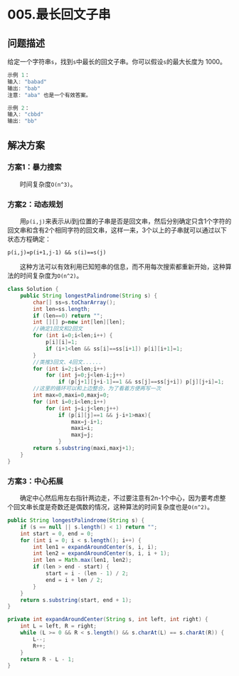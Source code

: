 # 005.最长回文子串

## 问题描述  

给定一个字符串`s`，找到`s`中最长的回文子串。你可以假设`s`的最大长度为 1000。  

```c
示例 1：
输入: "babad"
输出: "bab"
注意: "aba" 也是一个有效答案。

示例 2：
输入: "cbbd"
输出: "bb"  
```  

## 解决方案  

### 方案1：暴力搜索

&emsp;&emsp;时间复杂度`O(n^3)`。

### 方案2：动态规划

&emsp;&emsp;用`p(i,j)`来表示从i到j位置的子串是否是回文串，然后分别确定只含1个字符的回文串和含有2个相同字符的回文串，这样一来，3个以上的子串就可以通过以下状态方程确定：

    p(i,j)=p(i+1,j-1) && s(i)==s(j)

&emsp;&emsp;这种方法可以有效利用已知短串的信息，而不用每次搜索都重新开始，这种算法的时间复杂度为`O(n^2)`。

```java
class Solution {
    public String longestPalindrome(String s) {        
        char[] ss=s.toCharArray();
        int len=ss.length;
        if (len==0) return "";
        int [][] p=new int[len][len];
        //确定1回文和2回文
        for (int i=0;i<len;i++) {
            p[i][i]=1;
            if (i+1<len && ss[i]==ss[i+1]) p[i][i+1]=1;
        }
        //类推3回文、4回文......
        for (int i=2;i<len;i++)
            for (int j=0;j<len-i;j++)
                if (p[j+1][j+i-1]==1 && ss[j]==ss[j+i]) p[j][j+i]=1;
        //这里的循环可以和上边整合，为了看着方便再写一次
        int max=0,maxi=0,maxj=0;
        for (int i=0;i<len;i++)
            for (int j=i;j<len;j++)
                if (p[i][j]==1 && j-i+1>max){
                    max=j-i+1;
                    maxi=i;
                    maxj=j;
                }
        return s.substring(maxi,maxj+1);
    }
}
```

### 方案3：中心拓展

&emsp;&emsp;确定中心然后用左右指针两边走，不过要注意有2n-1个中心，因为要考虑整个回文串长度是奇数还是偶数的情况，这种算法的时间复杂度也是`O(n^2)`。

```java
public String longestPalindrome(String s) {
    if (s == null || s.length() < 1) return "";
    int start = 0, end = 0;
    for (int i = 0; i < s.length(); i++) {
        int len1 = expandAroundCenter(s, i, i);
        int len2 = expandAroundCenter(s, i, i + 1);
        int len = Math.max(len1, len2);
        if (len > end - start) {
            start = i - (len - 1) / 2;
            end = i + len / 2;
        }
    }
    return s.substring(start, end + 1);
}

private int expandAroundCenter(String s, int left, int right) {
    int L = left, R = right;
    while (L >= 0 && R < s.length() && s.charAt(L) == s.charAt(R)) {
        L--;
        R++;
    }
    return R - L - 1;
}
```